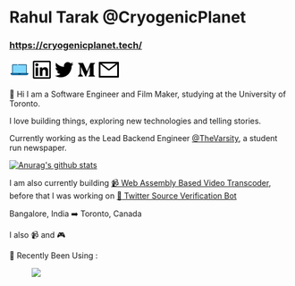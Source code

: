 # Rahul Tarak @CryogenicPlanet

### https://cryogenicplanet.tech/

[<img src="https://github.com/CryogenicPlanet/CryogenicPlanet/blob/master/images/laptop.svg" width="36px"/>](https://cryogenicplanet.tech) [<img src="https://github.com/CryogenicPlanet/CryogenicPlanet/blob/master/images/linkedin.svg" width="36px"/>](https://www.linkedin.com/in/rahul-tarak/) [<img src="https://github.com/CryogenicPlanet/CryogenicPlanet/blob/master/images/twitter.svg" width="36px"/>](https://twitter.com/CryogenicPlanet) [<img src="https://github.com/CryogenicPlanet/CryogenicPlanet/blob/master/images/medium.svg" color="#1890ff" width="36px"/>](https://medium.com/@rahultarak) [<img src="https://github.com/CryogenicPlanet/CryogenicPlanet/blob/master/images/mail.svg" width="36px"/>](mailto:cryogenicplanet@gmail.com)

👋 Hi I am a Software Engineer and Film Maker, studying at the University of Toronto.

I love building things, exploring new technologies and telling stories.

Currently working as the Lead Backend Engineer [@TheVarsity](https://github.com/TheVarsity), a student run newspaper.

[![Anurag's github stats](https://github-readme-stats.vercel.app/api?username=cryogenicplanet&show_icons=true&theme=radical&count_private=true)](https://github.com/anuraghazra/github-readme-stats)

<!--
**CryogenicPlanet/CryogenicPlanet** is a ✨ _special_ ✨ repository because its `README.md` (this file) appears on your GitHub profile.

Here are some ideas to get you started:

- 🌱 I’m currently learning ...
- 👯 I’m looking to collaborate on ...
- 🤔 I’m looking for help with ...
- 💬 Ask me about ...

- 😄 Pronouns: ...
- ⚡ Fun fact: ...
-->

I am also currently building [:video_camera: Web Assembly Based Video Transcoder](https://github.com/Mozilla-Open-Lab-Etwas/Video-Transcoder), before that I was working on [:robot: Twitter Source Verification Bot](https://twittersourcebot.tech/)

Bangalore, India :arrow_right: Toronto, Canada

I also :video_camera: and :video_game:

🌱 Recently Been Using :

<figure><img src="https://wakatime.com/share/@d7e92697-136f-4ee8-a98b-d90c5867ef4f/194d0946-1c7e-4180-ab44-3d2f52b1d9e3.svg" width="800"></figure>
